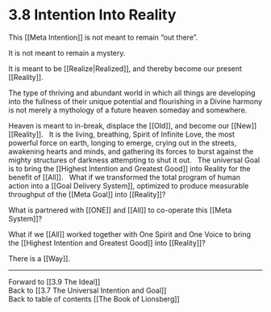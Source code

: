 # 3.8 Intention Into Reality 
This [[Meta Intention]] is not meant to remain “out there”.

It is not meant to remain a mystery.  

It is meant to be [[Realize|Realized]], and thereby become our present [[Reality]]. 

The type of thriving and abundant world in which all things are developing into the fullness of their unique potential and flourishing in a Divine harmony is not merely a mythology of a future heaven someday and somewhere. 

Heaven is meant to in-break, displace the [[Old]], and become our [[New]] [[Reality]]. 
 
It is the living, breathing, Spirit of Infinite Love, the most powerful force on earth, longing to emerge, crying out in the streets, awakening hearts and minds, and gathering its forces to burst against the mighty structures of darkness attempting to shut it out.
 
The universal Goal is to bring the [[Highest Intention and Greatest Good]] into Reality for the benefit of [[All]]. 
 
What if we transformed the total program of human action into a [[Goal Delivery System]], optimized to produce measurable throughput of the [[Meta Goal]] into [[Reality]]?  

What is partnered with [[ONE]] and [[All]] to co-operate this [[Meta System]]? 

What if we [[All]] worked together with One Spirit and One Voice to bring the [[Highest Intention and Greatest Good]] into [[Reality]]? 

There is a [[Way]]. 

___

Forward to [[3.9 The Ideal]]  
Back to [[3.7 The Universal Intention and Goal]]  
Back to table of contents [[The Book of Lionsberg]]  